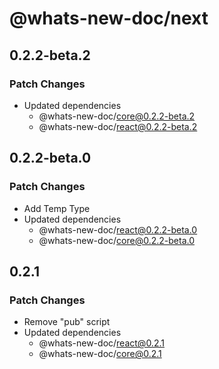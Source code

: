# @whats-new-doc/next

## 0.2.2-beta.2

### Patch Changes

- Updated dependencies
  - @whats-new-doc/core@0.2.2-beta.2
  - @whats-new-doc/react@0.2.2-beta.2

## 0.2.2-beta.0

### Patch Changes

- Add Temp Type
- Updated dependencies
  - @whats-new-doc/react@0.2.2-beta.0
  - @whats-new-doc/core@0.2.2-beta.0

## 0.2.1

### Patch Changes

- Remove "pub" script
- Updated dependencies
  - @whats-new-doc/react@0.2.1
  - @whats-new-doc/core@0.2.1
